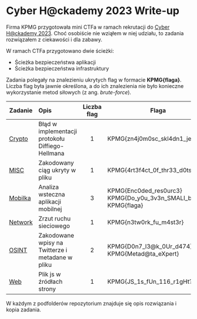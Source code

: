 # Cyber H@ckademy 2023 Write-up

Firma KPMG przygotowała mini CTFa w ramach rekrutacji do [Cyber H@ckademy 2023](https://kpmg.com/pl/pl/home/careers/dla-studentow-i-absolwentow/programy-dla-studentow.html#3).
Choć osobiście nie wziąłem w niej udziału, to zadania rozwiązałem z ciekawości i dla zabawy.

W ramach CTFa przygotowano dwie ścieżki:

- Ścieżka bezpieczeństwa aplikacji
- Ścieżka bezpieczeństwa infrastruktury

Zadania polegały na znalezieniu ukrytych flag w formacie **KPMG{flaga}**.
Liczba flag była jawnie określona, a do ich znalezienia nie było konieczne wykorzystanie metod siłowych (z ang. _brute-force_).

| Zadanie              | Opis                                             | Liczba flag | Flaga                                                                     |
| -------------------- | :----------------------------------------------- | :---------: | ------------------------------------------------------------------------- |
| [Crypto](./Crytpo)   | Błąd w implementacji protokołu Diffiego-Hellmana |      1      | KPMG{zn4j0m0sc_skl4dn1_jest_0p}                                           |
| [MISC](./MISC)       | Zakodowany ciąg ukryty w pliku                   |      1      | KPMG{4rt3f4ct_0f_thr33_d0ts}                                              |
| [Mobilka](./Mobilka) | Analiza wsteczna aplikacji mobilnej              |      3      | KPMG{Enc0ded_res0urc3} <br> KPMG{Do_y0u_3v3n_SMALI_bro?} <br> KPMG{flaga} |
| [Network](./Network) | Zrzut ruchu sieciowego                           |      1      | KPMG{n3tw0rk_fu_m4st3r}                                                   |
| [OSINT](./OSINT)     | Zakodowane wpisy na Twitterze i metadane w pliku |      2      | KPMG{D0n7_l3@k_0Ur_d474} <br> KPMG{Metad@ta_eXpert}                       |
| [Web](./Web)         | Plik js w źródłach strony                        |      1      | KPMG{JS_1s_fUn_116_r1gHt?}                                                |

W każdym z podfolderów repozytorium znajduje się opis rozwiązania i kopia zadania.

